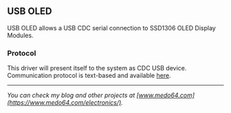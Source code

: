 ## USB OLED ##

USB OLED allows a USB CDC serial connection to SSD1306 OLED Display Modules.


### Protocol ###

This driver will present itself to the system as CDC USB device. Communication
protocol is text-based and available [here](https://github.com/medo64/UsbOled.Firmware).

---

*You can check my blog and other projects at [www.medo64.com](https://www.medo64.com/electronics/).*
